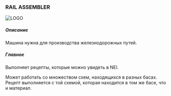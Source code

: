 ### RAIL ASSEMBLER

![LOGO](https://raw.githubusercontent.com/GT-IMPACT/impact-front/main/public/media/gregtech/RailAssembler.png)

##### Описание

Машина нужна для производства железнодорожных путей.

##### Главное

Выполняет рецепты, которые можно увидеть в NEI.

Может работать со множеством схем, находящихся в разных басах. Рецепт выполняется с той схемой, которая находится в том же басе, что и материал.
